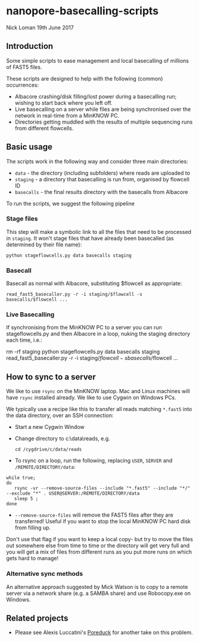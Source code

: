 # nanopore-basecalling-scripts

Nick Loman
19th June 2017

## Introduction

Some simple scripts to ease management and local basecalling of millions of FAST5 files.

These scripts are designed to help with the following (common) occurrences:

  * Albacore crashing/disk filling/lost power during a basecalling run; wishing to start back where you left off.
  * Live basecalling on a server while files are being synchronised over the network in real-time from a MinKNOW PC.
  * Directories getting muddled with the results of multiple sequencing runs from different flowcells.

## Basic usage

The scripts work in the following way and consider three main directories:

  * ``data`` - the directory (including subfolders) where reads are uploaded to
  * ``staging`` - a directory that basecalling is run from, organised by flowcell ID
  * ``basecalls`` - the final results directory with the basecalls from Albacore

To run the scripts, we suggest the following pipeline

### Stage files

This step will make a symbolic link to all the files that need to be processed in ``staging``. It won't stage files that have already been basecalled (as determined by their file name):

  ``python stageflowcells.py data basecalls staging``

### Basecall

Basecall as normal with Albacore, substituting $flowcell as appropriate:

  ``read_fast5_basecaller.py -r -i staging/$flowcell -s basecalls/$flowcell ...``

### Live Basecalling

If synchronising from the MinKNOW PC to a server you can run stageflowcells.py and then Albacore in a loop, nuking the staging directory each time, i.e.:

   rm -rf staging
   python stageflowcells.py data basecalls staging
   read_fast5_basecaller.py -r -i staging/$flowcell -s basecalls/$flowcell ...

## How to sync to a server

We like to use ``rsync`` on the MinKNOW laptop. Mac and Linux machines will have ``rsync`` installed already. We like to use Cygwin on Windows PCs.

We typically use a recipe like this to transfer all reads matching ``*.fast5`` into the data directory, over an SSH connection:

   - Start a new Cygwin Window

   - Change directory to c:\data\reads, e.g.

     ``cd /cygdrive/c/data/reads``

   - To rsync on a loop, run the following, replacing ``USER``, ``SERVER`` and ``/REMOTE/DIRECTORY/data``:

    while true;
    do
       rsync -vr --remove-source-files --include "*.fast5" --include "*/" --exclude "*" . USER@SERVER:/REMOTE/DIRECTORY/data
       sleep 5 ;
    done

   - ``--remove-source-files`` will remove the FAST5 files after they are transferred! Useful if you want to stop the local MinKNOW PC hard disk from filling up.

Don't use that flag if you want to keep a local copy- but try to move the files out somewhere else from time to time or the directory will get very full and you will get a mix of files from different runs as you put more runs on which gets hard to manage!

### Alternative sync methods

An alternative approach suggested by Mick Watson is to copy to a remote server via a network share (e.g. a SAMBA share) and use Robocopy.exe on Windows.

## Related projects

   * Please see Alexis Luccatini's [Poreduck](https://github.com/alexiswl/poreduck) for another take on this problem.




